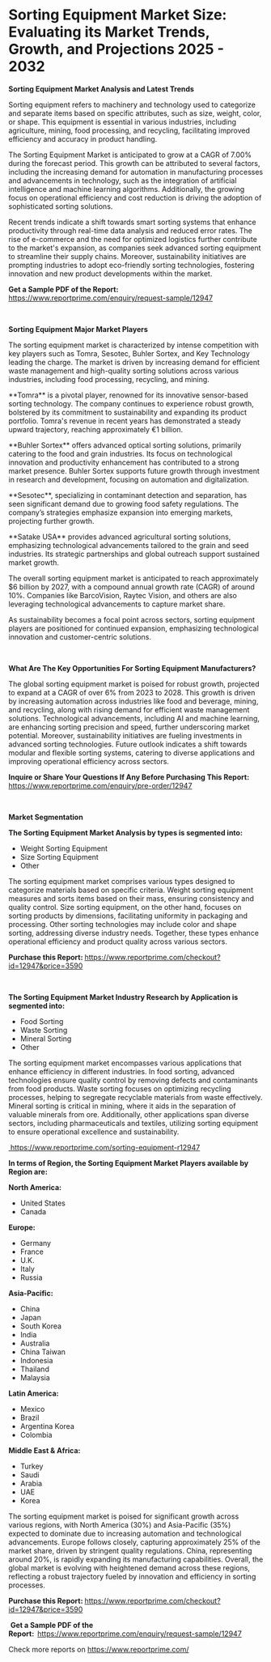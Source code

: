 <p><h1>Sorting Equipment Market Size: Evaluating its Market Trends, Growth, and Projections 2025 - 2032</h1></p><p><strong>Sorting Equipment Market Analysis and Latest Trends</strong></p>
<p><p>Sorting equipment refers to machinery and technology used to categorize and separate items based on specific attributes, such as size, weight, color, or shape. This equipment is essential in various industries, including agriculture, mining, food processing, and recycling, facilitating improved efficiency and accuracy in product handling.</p><p>The Sorting Equipment Market is anticipated to grow at a CAGR of 7.00% during the forecast period. This growth can be attributed to several factors, including the increasing demand for automation in manufacturing processes and advancements in technology, such as the integration of artificial intelligence and machine learning algorithms. Additionally, the growing focus on operational efficiency and cost reduction is driving the adoption of sophisticated sorting solutions.</p><p>Recent trends indicate a shift towards smart sorting systems that enhance productivity through real-time data analysis and reduced error rates. The rise of e-commerce and the need for optimized logistics further contribute to the market's expansion, as companies seek advanced sorting equipment to streamline their supply chains. Moreover, sustainability initiatives are prompting industries to adopt eco-friendly sorting technologies, fostering innovation and new product developments within the market.</p></p>
<p><strong>Get a Sample PDF of the Report:&nbsp;</strong> <a href="https://www.reportprime.com/enquiry/request-sample/12947?utm_campaign=2242&utm_medium=2&utm_source=Github&utm_content=ia&utm_term=19032025&utm_id=sorting-equipment">https://www.reportprime.com/enquiry/request-sample/12947</a></p>
<p>&nbsp;</p>
<p><strong>Sorting Equipment Major Market Players</strong></p>
<p><p>The sorting equipment market is characterized by intense competition with key players such as Tomra, Sesotec, Buhler Sortex, and Key Technology leading the charge. The market is driven by increasing demand for efficient waste management and high-quality sorting solutions across various industries, including food processing, recycling, and mining.</p><p>**Tomra** is a pivotal player, renowned for its innovative sensor-based sorting technology. The company continues to experience robust growth, bolstered by its commitment to sustainability and expanding its product portfolio. Tomra's revenue in recent years has demonstrated a steady upward trajectory, reaching approximately €1 billion.</p><p>**Buhler Sortex** offers advanced optical sorting solutions, primarily catering to the food and grain industries. Its focus on technological innovation and productivity enhancement has contributed to a strong market presence. Buhler Sortex supports future growth through investment in research and development, focusing on automation and digitalization.</p><p>**Sesotec**, specializing in contaminant detection and separation, has seen significant demand due to growing food safety regulations. The company’s strategies emphasize expansion into emerging markets, projecting further growth. </p><p>**Satake USA** provides advanced agricultural sorting solutions, emphasizing technological advancements tailored to the grain and seed industries. Its strategic partnerships and global outreach support sustained market growth.</p><p>The overall sorting equipment market is anticipated to reach approximately $6 billion by 2027, with a compound annual growth rate (CAGR) of around 10%. Companies like BarcoVision, Raytec Vision, and others are also leveraging technological advancements to capture market share.</p><p>As sustainability becomes a focal point across sectors, sorting equipment players are positioned for continued expansion, emphasizing technological innovation and customer-centric solutions.</p></p>
<p>&nbsp;</p>
<p><strong>What Are The Key Opportunities For Sorting Equipment Manufacturers?</strong></p>
<p><p>The global sorting equipment market is poised for robust growth, projected to expand at a CAGR of over 6% from 2023 to 2028. This growth is driven by increasing automation across industries like food and beverage, mining, and recycling, along with rising demand for efficient waste management solutions. Technological advancements, including AI and machine learning, are enhancing sorting precision and speed, further underscoring market potential. Moreover, sustainability initiatives are fueling investments in advanced sorting technologies. Future outlook indicates a shift towards modular and flexible sorting systems, catering to diverse applications and improving operational efficiency across sectors.</p></p>
<p><strong>Inquire or Share Your Questions If Any Before Purchasing This Report:</strong> <a href="https://www.reportprime.com/enquiry/pre-order/12947?utm_campaign=2242&utm_medium=2&utm_source=Github&utm_content=ia&utm_term=19032025&utm_id=sorting-equipment">https://www.reportprime.com/enquiry/pre-order/12947</a></p>
<p>&nbsp;</p>
<p><strong>Market Segmentation</strong></p>
<p><strong>The Sorting Equipment Market Analysis by types is segmented into:</strong></p>
<p><ul><li>Weight Sorting Equipment</li><li>Size Sorting Equipment</li><li>Other</li></ul></p>
<p><p>The sorting equipment market comprises various types designed to categorize materials based on specific criteria. Weight sorting equipment measures and sorts items based on their mass, ensuring consistency and quality control. Size sorting equipment, on the other hand, focuses on sorting products by dimensions, facilitating uniformity in packaging and processing. Other sorting technologies may include color and shape sorting, addressing diverse industry needs. Together, these types enhance operational efficiency and product quality across various sectors.</p></p>
<p><strong>Purchase this Report:&nbsp;</strong><a href="https://www.reportprime.com/checkout?id=12947&price=3590&utm_campaign=2242&utm_medium=2&utm_source=Github&utm_content=ia&utm_term=19032025&utm_id=sorting-equipment">https://www.reportprime.com/checkout?id=12947&price=3590</a></p>
<p>&nbsp;</p>
<p><strong>The Sorting Equipment Market Industry Research by Application is segmented into:</strong></p>
<p><ul><li>Food Sorting</li><li>Waste Sorting</li><li>Mineral Sorting</li><li>Other</li></ul></p>
<p><p>The sorting equipment market encompasses various applications that enhance efficiency in different industries. In food sorting, advanced technologies ensure quality control by removing defects and contaminants from food products. Waste sorting focuses on optimizing recycling processes, helping to segregate recyclable materials from waste effectively. Mineral sorting is critical in mining, where it aids in the separation of valuable minerals from ore. Additionally, other applications span diverse sectors, including pharmaceuticals and textiles, utilizing sorting equipment to ensure operational excellence and sustainability.</p></p>
<p><a href="https://www.reportprime.com/sorting-equipment-r12947?utm_campaign=2242&utm_medium=2&utm_source=Github&utm_content=ia&utm_term=19032025&utm_id=sorting-equipment">&nbsp;https://www.reportprime.com/sorting-equipment-r12947</a></p>
<p><strong>In terms of Region, the Sorting Equipment Market Players available by Region are:</strong></p>
<p>
    <p> <strong> North America: </strong>
        <ul>
            <li>United States</li>
            <li>Canada</li>
        </ul>
        </p> 
    <p> <strong> Europe: </strong>
        <ul>
            <li>Germany</li>
            <li>France</li>
            <li>U.K.</li>
            <li>Italy</li>
            <li>Russia</li>
        </ul>
        </p> 
    <p> <strong> Asia-Pacific: </strong>
        <ul>
            <li>China</li>
            <li>Japan</li>
            <li>South Korea</li>
            <li>India</li>
            <li>Australia</li>
            <li>China Taiwan</li>
            <li>Indonesia</li>
            <li>Thailand</li>
            <li>Malaysia</li>
        </ul>
        </p> 
    <p> <strong> Latin America: </strong>
        <ul>
            <li>Mexico</li>
            <li>Brazil</li>
            <li>Argentina Korea</li>
            <li>Colombia</li>
        </ul>
        </p> 
    <p> <strong> Middle East & Africa: </strong>
        <ul>
            <li>Turkey</li>
            <li>Saudi</li>
            <li>Arabia</li>
            <li>UAE</li>
            <li>Korea</li>
        </ul>
    </p>
    </p>
<p><p>The sorting equipment market is poised for significant growth across various regions, with North America (30%) and Asia-Pacific (35%) expected to dominate due to increasing automation and technological advancements. Europe follows closely, capturing approximately 25% of the market share, driven by stringent quality regulations. China, representing around 20%, is rapidly expanding its manufacturing capabilities. Overall, the global market is evolving with heightened demand across these regions, reflecting a robust trajectory fueled by innovation and efficiency in sorting processes.</p></p>
<p><strong>Purchase this Report: </strong><a href="https://www.reportprime.com/checkout?id=12947&price=3590&utm_campaign=2242&utm_medium=2&utm_source=Github&utm_content=ia&utm_term=19032025&utm_id=sorting-equipment">https://www.reportprime.com/checkout?id=12947&price=3590</a></p>
<p>&nbsp;<strong>Get a Sample PDF of the Report:&nbsp;&nbsp;</strong><a href="https://www.reportprime.com/enquiry/request-sample/12947?utm_campaign=2242&utm_medium=2&utm_source=Github&utm_content=ia&utm_term=19032025&utm_id=sorting-equipment">https://www.reportprime.com/enquiry/request-sample/12947</a></p>
<p><strong></strong></p>
<p>Check more reports on <a href="https://www.reportprime.com/?utm_campaign=2242&utm_medium=2&utm_source=Github&utm_content=ia&utm_term=19032025&utm_id=sorting-equipment">https://www.reportprime.com/</a></p>